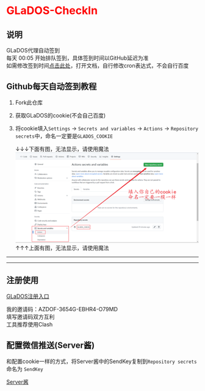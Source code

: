 # <font color="red">GLaDOS-CheckIn</font>

## 说明  
GLaDOS代理自动签到  
每天 00:05 开始排队签到，具体签到时间以GitHub延迟为准  
如需修改签到时间[点击此处](./.github/workflows/GLaDOS_CheckIn.yml)，打开文档，自行修改cron表达式，不会自行百度  




## Github每天自动签到教程  

1. Fork此仓库  
2. 获取GLaDOS的cookie(不会自己百度)  
3. 将cookie填入`Settings` -> `Secrets and variables` -> `Actions` -> `Repository secrets`中，命名一定要是`GLADOS_COOKIE`  

    ↓↓↓下面有图，无法显示，请使用魔法  
    ![](./GLaDOS/images/img-1.png)  
    ↑↑↑上面有图，无法显示，请使用魔法  

---
---



## 注册使用  

[GLaDOS注册入口](https://github.com/glados-network/GLaDOS)  

我的邀请码：AZDOF-3654G-EBHR4-O79MD  
填写邀请码双方互利  
工具推荐使用Clash  




## 配置微信推送(Server酱)  

和配置cookie一样的方式，将Server酱中的SendKey复制到`Repository secrets`命名为 `SendKey`  

[Server酱](https://sct.ftqq.com/)  
